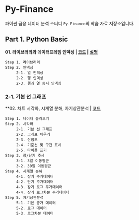 # Py-Finance
파이썬 금융 데이터 분석 스터디 `Py-Finance`의 학습 자료 저장소입니다.

## Part 1. Python Basic
**01. 라이브러리와 데이터프레임 인덱싱 | [코드](https://github.com/sw-song/py_finance/blob/main/01_python_basic/01_library_and_indexing.ipynb) | [설명](https://blog.naver.com/sw930601/222803780138)**
```
Step 1. 라이브러리
Step 2. 인덱싱
     2-1. 열 인덱싱
     2-2. 행 인덱싱
     2-3. 행과 열 동시 인덱싱
```

### 2-1. 기본 선 그래프
**02. 차트 시각화, 시계열 분해, 자기상관분석 | [코드](https://github.com/sw-song/py_finance/blob/main/01_python_basic/02_visualization_decomposition_autocorrelation.ipynb)
```
Step 1. 데이터 불러오기
Step 2. 시각화
     2-1. 기본 선 그래프
     2-2. 그래프 채우기
     2-3. 산점도
     2-4. 기준선 및 구간 표시
     2-5. 타이틀 표기
Step 3. 장/단기 추세
     3-1. 3일 이동평균
     3-2. 30일 이동평균
Step 4. 시계열 분해
     4-1. 장기 주가데이터
     4-2. 단기 주가데이터
     4-3. 장기 로그 주가데이터
     4-4. 장기 로그차분 주가데이터
Step 5. 자기상관분석
     5-1. 기본 종가 데이터
     5-2. 로그 데이터
     5-3. 로그차분 데이터
```




